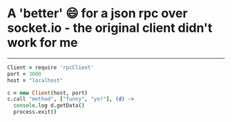 # A 'better' :smile: for a json rpc over socket.io - the original client didn't work for me
-----------------------------------------
```coffeescript
Client = require 'rpcClient'
port = 3000
host = "localhost"

c = new Client(host, port)
c.call "method", ["funny", "yo!"], (d) ->
  console.log d.getData()
  process.exit()
```

